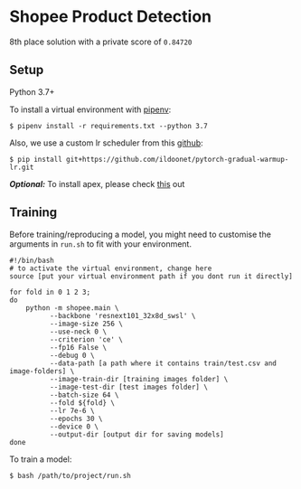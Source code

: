 # Shopee Product Detection

8th place solution with a private score of `0.84720`

## Setup
Python 3.7+

To install a virtual environment with [pipenv](https://github.com/pypa/pipenv):
```
$ pipenv install -r requirements.txt --python 3.7
```
Also, we use a custom lr scheduler from this [github](https://github.com/ildoonet/pytorch-gradual-warmup-lr):
```
$ pip install git+https://github.com/ildoonet/pytorch-gradual-warmup-lr.git
``` 
**_Optional:_** To install apex, please check [this](https://github.com/NVIDIA/apex) out

## Training

Before training/reproducing a model, you might need to customise the arguments
in `run.sh` to fit with your environment.
```
#!/bin/bash
# to activate the virtual environment, change here
source [put your virtual environment path if you dont run it directly]

for fold in 0 1 2 3;
do
    python -m shopee.main \
          --backbone 'resnext101_32x8d_swsl' \
          --image-size 256 \
          --use-neck 0 \
          --criterion 'ce' \
          --fp16 False \
          --debug 0 \
          --data-path [a path where it contains train/test.csv and image-folders] \
          --image-train-dir [training images folder] \
          --image-test-dir [test images folder] \
          --batch-size 64 \
          --fold ${fold} \
          --lr 7e-6 \
          --epochs 30 \
          --device 0 \
          --output-dir [output dir for saving models]
done

```

To train a model:
```
$ bash /path/to/project/run.sh
```
